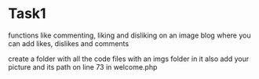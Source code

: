 # Task1
functions like commenting, liking and disliking on an image
blog where you can add likes, dislikes and comments

create a folder with all the code files with an imgs folder in it also add your picture and its path on line 73 in welcome.php
